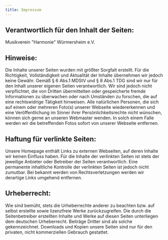 ```yaml
---
title: Impressum
---
```


## Verantwortlich für den Inhalt der Seiten:

Musikverein "Harmonie" Würmersheim e.V.

## Hinweise:

Die Inhalte unserer Seiten wurden mit größter Sorgfalt erstellt. Für die Richtigkeit, Vollständigkeit und Aktualität der Inhalte übernehmen wir jedoch keine Gewähr. Gemäß § 6 Abs.1 MDStV und § 8 Abs.1 TDG sind wir nur für den Inhalt unserer eigenen Seiten verantwortlich. Wir sind jedoch nicht verpflichtet, die von Dritten übermittelten oder gespeicherte fremde Informationen zu überwachen oder nach Umständen zu forschen, die auf eine rechtswidrige Tätigkeit hinweisen.
Alle natürlichen Personen, die sich auf einem oder mehreren Foto(s) unserer Webseite wiedererkennen und eine Veröffentlichung im Sinner ihrer Persönlichkeitsrechte nicht wünschen, können sich gerne an unseren Webmaster wenden. In solch einem Falle werden wir die betreffenden Fotos sofort von unserer Webseite entfernen.


## Haftung für verlinkte Seiten:

Unsere Homepage enthält Links zu externen Webseiten, auf deren Inhalte wir keinen Einfluss haben. Für die Inhalte der verlinkten Seiten ist stets der jeweilige Anbieter oder Betreiber der Seiten verantwortlich. Eine permanente inhaltliche Kontrolle der verlinkten Seiten ist jedoch nicht zumutbar. Bei bekannt werden von Rechtsverletzungen werden wir derartige Links umgehend entfernen.


## Urheberrecht:

Wie sind bemüht, stets die Urheberrechte anderer zu beachten bzw. auf selbst erstellte sowie lizenzfreie Werke zurückzugreifen. Die durch die Seitenbetreiber erstellten Inhalte und Werke auf diesen Seiten unterliegen dem deutschen Urheberrecht. Beiträge Dritter sind als solche gekennzeichnet. Downloads und Kopien unsere Seiten sind nur für den privaten, nicht kommerziellen Gebrauch gestattet.
